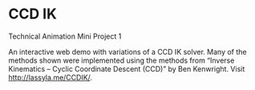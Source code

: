 # CCD IK
Technical Animation Mini Project 1

An interactive web demo with variations of a CCD IK solver. Many of the methods shown were implemented using the methods from “Inverse Kinematics – Cyclic Coordinate Descent (CCD)” by Ben Kenwright. Visit http://lassyla.me/CCDIK/. 



